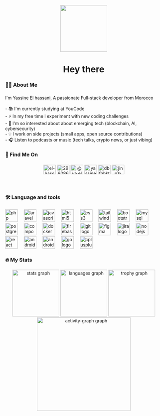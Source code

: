 <div align="center">
  <img height="150" src="https://user-images.githubusercontent.com/74038190/214644152-52f47eb3-5e31-4f47-8758-05c9468d5596.gif"  />
</div>

###

<h1 align="center">Hey there</h1>

###

<h3 align="left">👩‍💻  About Me</h3>

###

<p align="left">I'm Yassine El hassani, A passionate Full-stack developer from Morocco<br><br>- 📚 I'm currently studying at YouCode<br>- ⚡ In my free time I experiment with new coding challenges<br>- 🔭  I'm so interested about about emerging tech (blockchain, AI, cybersecurity)<br>- 💡 I work on side projects (small apps, open source contributions)<br>- 🎧 Listen to podcasts or music (tech talks, crypto news, or just vibing)</p>

###

<h3 align="left">📧  Find Me On</h3>

###

<div align="center">
  <a href="https://linkedin.com/in/el-hassani-yassine" target="blank"><img align="center" src="https://raw.githubusercontent.com/rahuldkjain/github-profile-readme-generator/master/src/images/icons/Social/linked-in-alt.svg" alt="el-hassani-yassine" height="30" width="40" /></a>
  <a href="https://stackoverflow.com/users/29928693" target="blank"><img align="center" src="https://raw.githubusercontent.com/rahuldkjain/github-profile-readme-generator/master/src/images/icons/Social/stack-overflow.svg" alt="29928693" height="30" width="40" /></a>
  <a href="https://medium.com/@ya.elhassani403" target="blank"><img align="center" src="https://raw.githubusercontent.com/rahuldkjain/github-profile-readme-generator/master/src/images/icons/Social/medium.svg" alt="@ya.elhassani403" height="30" width="40" /></a>
  <a href="https://www.hackerrank.com/yassine_ds_404" target="blank"><img align="center" src="https://raw.githubusercontent.com/rahuldkjain/github-profile-readme-generator/master/src/images/icons/Social/hackerrank.svg" alt="yassine_ds_404" height="30" width="40" /></a>
  <a href="https://www.leetcode.com/dbfghktbsr" target="blank"><img align="center" src="https://raw.githubusercontent.com/rahuldkjain/github-profile-readme-generator/master/src/images/icons/Social/leet-code.svg" alt="dbfghktbsr" height="30" width="40" /></a>
  <a href="https://discordapp.com/users/jinr0x" target="blank"><img align="center" src="https://raw.githubusercontent.com/rahuldkjain/github-profile-readme-generator/master/src/images/icons/Social/discord.svg" alt="jinr0x" height="30" width="40" /></a>
</div>

###

<br clear="both">

###

<h3 align="left">🛠 Language and tools</h3>

###

<div align="left">
  <img src="https://cdn.jsdelivr.net/gh/devicons/devicon/icons/php/php-original.svg" height="40" alt="php logo"  />
  <img width="12" />
  <img src="https://cdn.jsdelivr.net/gh/devicons/devicon/icons/laravel/laravel-original.svg" height="40" alt="laravel logo"  />
  <img width="12" />
  <img src="https://cdn.jsdelivr.net/gh/devicons/devicon/icons/javascript/javascript-original.svg" height="40" alt="javascript logo"  />
  <img width="12" />
  <img src="https://cdn.jsdelivr.net/gh/devicons/devicon/icons/html5/html5-original.svg" height="40" alt="html5 logo"  />
  <img width="12" />
  <img src="https://cdn.jsdelivr.net/gh/devicons/devicon/icons/css3/css3-original.svg" height="40" alt="css3 logo"  />
  <img width="12" />
  <img src="https://cdn.jsdelivr.net/gh/devicons/devicon/icons/tailwindcss/tailwindcss-original-wordmark.svg" height="40" alt="tailwindcss logo"  />
  <img width="12" />
  <img src="https://cdn.jsdelivr.net/gh/devicons/devicon/icons/bootstrap/bootstrap-original.svg" height="40" alt="bootstrap logo"  />
  <img width="12" />
  <img src="https://cdn.jsdelivr.net/gh/devicons/devicon/icons/mysql/mysql-original.svg" height="40" alt="mysql logo"  />
  <img width="12" />
  <img src="https://cdn.jsdelivr.net/gh/devicons/devicon/icons/postgresql/postgresql-original.svg" height="40" alt="postgresql logo"  />
  <img width="12" />
  <img src="https://cdn.jsdelivr.net/gh/devicons/devicon/icons/composer/composer-original.svg" height="40" alt="composer logo"  />
  <img width="12" />
  <img src="https://cdn.jsdelivr.net/gh/devicons/devicon/icons/docker/docker-original.svg" height="40" alt="docker logo"  />
  <img width="12" />
  <img src="https://cdn.jsdelivr.net/gh/devicons/devicon/icons/firebase/firebase-plain.svg" height="40" alt="firebase logo"  />
  <img width="12" />
  <img src="https://cdn.jsdelivr.net/gh/devicons/devicon/icons/git/git-original.svg" height="40" alt="git logo"  />
  <img width="12" />
  <img src="https://cdn.jsdelivr.net/gh/devicons/devicon/icons/figma/figma-original.svg" height="40" alt="figma logo"  />
  <img width="12" />
  <img src="https://cdn.jsdelivr.net/gh/devicons/devicon/icons/jira/jira-original.svg" height="40" alt="jira logo"  />
  <img width="12" />
  <img src="https://cdn.jsdelivr.net/gh/devicons/devicon/icons/nodejs/nodejs-original.svg" height="40" alt="nodejs logo"  />
  <img width="12" />
  <img src="https://cdn.jsdelivr.net/gh/devicons/devicon/icons/react/react-original.svg" height="40" alt="react logo"  />
  <img width="12" />
  <img src="https://cdn.jsdelivr.net/gh/devicons/devicon/icons/androidstudio/androidstudio-original.svg" height="40" alt="androidstudio logo"  />
  <img width="12" />
  <img src="https://cdn.jsdelivr.net/gh/devicons/devicon/icons/android/android-original.svg" height="40" alt="android logo"  />
  <img width="12" />
  <img src="https://cdn.jsdelivr.net/gh/devicons/devicon/icons/go/go-original.svg" height="40" alt="go logo"  />
  <img width="12" />
  <img src="https://cdn.jsdelivr.net/gh/devicons/devicon/icons/cplusplus/cplusplus-original.svg" height="40" alt="cplusplus logo"  />
</div>

###

<h3 align="left">🔥   My Stats</h3>

###

<div align="center">
<!--   <img src="https://github-readme-stats.vercel.app/api?username=yassineelhassani&show_icons=true&locale=en" alt="stats graph" /> -->
  <img src="https://github-readme-stats.vercel.app/api?username=YassineElHassani&show_icons=false&include_all_commits=true&count_private=true&disable_animations=false&theme=merko&locale=en&hide_border=true&order=1" height="150" alt="stats graph" />
  <img src="https://github-readme-stats.vercel.app/api/top-langs?username=YassineElHassani&locale=en&hide_title=false&layout=compact&card_width=320&langs_count=5&theme=merko&hide_border=true&order=2" height="150" alt="languages graph"  />
<!--   <img src="https://streak-stats.demolab.com?user=YassineElHassani&locale=en&mode=weekly&theme=merko&hide_border=true&border_radius=5&order=3" height="150" alt="streak graph"  /> -->
  <img src="https://github-profile-trophy.vercel.app?username=YassineElHassani&theme=matrix&column=-1&row=1&margin-w=8&margin-h=8&no-bg=false&no-frame=true&order=4" height="150" alt="trophy graph"  />
  <img src="https://github-readme-activity-graph.vercel.app/graph?username=YassineElHassani&radius=16&theme=chartreuse-dark&area=true&order=5&hide_border=true" height="300" alt="activity-graph graph"  />
</div>

###

